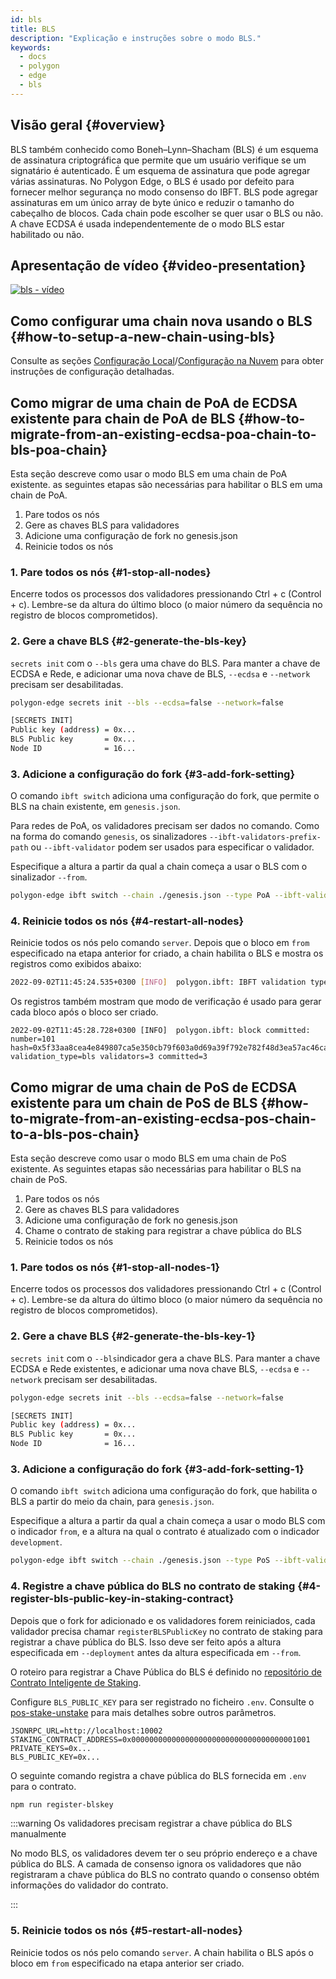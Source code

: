 ```yaml
---
id: bls
title: BLS
description: "Explicação e instruções sobre o modo BLS."
keywords:
  - docs
  - polygon
  - edge
  - bls
---
```


## Visão geral {#overview}

BLS também conhecido como Boneh–Lynn–Shacham (BLS) é um esquema de assinatura criptográfica que permite que um usuário verifique se um signatário é autenticado. É um esquema de assinatura que pode agregar várias assinaturas. No Polygon Edge, o BLS é usado por defeito para fornecer melhor segurança no modo consenso do IBFT. BLS pode agregar assinaturas em um único array de byte único e reduzir o tamanho do cabeçalho de blocos. Cada chain pode escolher se quer usar o BLS ou não. A chave ECDSA é usada independentemente de o modo BLS estar habilitado ou não.

## Apresentação de vídeo {#video-presentation}

[![bls - vídeo](https://img.youtube.com/vi/HbUmZpALlqo/0.jpg)](https://www.youtube.com/watch?v=HbUmZpALlqo)

## Como configurar uma chain nova usando o BLS {#how-to-setup-a-new-chain-using-bls}

Consulte as seções [Configuração Local](/docs/edge/get-started/set-up-ibft-locally)/[Configuração na Nuvem](/docs/edge/get-started/set-up-ibft-on-the-cloud) para obter instruções de configuração detalhadas.

## Como migrar de uma chain de PoA de ECDSA existente para chain de PoA de BLS {#how-to-migrate-from-an-existing-ecdsa-poa-chain-to-bls-poa-chain}

Esta seção descreve como usar o modo BLS em uma chain de PoA existente.
as seguintes etapas são necessárias para habilitar o BLS em uma chain de PoA.

1. Pare todos os nós
2. Gere as chaves BLS para validadores
3. Adicione uma configuração de fork no genesis.json
4. Reinicie todos os nós

### 1. Pare todos os nós {#1-stop-all-nodes}

Encerre todos os processos dos validadores pressionando Ctrl + c (Control + c). Lembre-se da altura do último bloco (o maior número da sequência no registro de blocos comprometidos).

### 2. Gere a chave BLS {#2-generate-the-bls-key}

`secrets init` com o `--bls` gera uma chave do BLS. Para manter a chave de ECDSA e Rede, e adicionar uma nova chave de BLS, `--ecdsa` e `--network` precisam ser desabilitadas.

```bash
polygon-edge secrets init --bls --ecdsa=false --network=false

[SECRETS INIT]
Public key (address) = 0x...
BLS Public key       = 0x...
Node ID              = 16...
```

### 3. Adicione a configuração do fork {#3-add-fork-setting}

O comando `ibft switch` adiciona uma configuração do fork, que permite o BLS na chain existente, em `genesis.json`.

Para redes de PoA, os validadores precisam ser dados no comando. Como na forma do comando `genesis`, os sinalizadores `--ibft-validators-prefix-path` ou `--ibft-validator` podem ser usados para especificar o validador.

Especifique a altura a partir da qual a chain começa a usar o BLS com o sinalizador `--from`.

```bash
polygon-edge ibft switch --chain ./genesis.json --type PoA --ibft-validator-type bls --ibft-validators-prefix-path test-chain- --from 100
```

### 4. Reinicie todos os nós {#4-restart-all-nodes}

Reinicie todos os nós pelo comando `server`. Depois que o bloco em `from` especificado na etapa anterior for criado, a chain habilita o BLS e mostra os registros como exibidos abaixo:

```bash
2022-09-02T11:45:24.535+0300 [INFO]  polygon.ibft: IBFT validation type switched: old=ecdsa new=bls
```

Os registros também mostram que modo de verificação é usado para gerar cada bloco após o bloco ser criado.

```
2022-09-02T11:45:28.728+0300 [INFO]  polygon.ibft: block committed: number=101 hash=0x5f33aa8cea4e849807ca5e350cb79f603a0d69a39f792e782f48d3ea57ac46ca validation_type=bls validators=3 committed=3
```

## Como migrar de uma chain de PoS de ECDSA existente para um chain de PoS de BLS {#how-to-migrate-from-an-existing-ecdsa-pos-chain-to-a-bls-pos-chain}

Esta seção descreve como usar o modo BLS em uma chain de PoS existente.
As seguintes etapas são necessárias para habilitar o BLS na chain de PoS.

1. Pare todos os nós
2. Gere as chaves BLS para validadores
3. Adicione uma configuração de fork no genesis.json
4. Chame o contrato de staking para registrar a chave pública do BLS
5. Reinicie todos os nós

### 1. Pare todos os nós {#1-stop-all-nodes-1}

Encerre todos os processos dos validadores pressionando Ctrl + c (Control + c). Lembre-se da altura do último bloco (o maior número da sequência no registro de blocos comprometidos).

### 2. Gere a chave BLS {#2-generate-the-bls-key-1}

`secrets init` com o `--bls`indicador gera a chave BLS. Para manter a chave ECDSA e Rede existentes, e adicionar uma nova chave BLS, `--ecdsa` e `--network` precisam ser desabilitadas.

```bash
polygon-edge secrets init --bls --ecdsa=false --network=false

[SECRETS INIT]
Public key (address) = 0x...
BLS Public key       = 0x...
Node ID              = 16...
```

### 3. Adicione a configuração do fork {#3-add-fork-setting-1}

O comando `ibft switch` adiciona uma configuração do fork, que habilita o BLS a partir do meio da chain, para `genesis.json`.

Especifique a altura a partir da qual a chain começa a usar o modo BLS com o indicador `from`, e a altura na qual o contrato é atualizado com o indicador `development`.

```bash
polygon-edge ibft switch --chain ./genesis.json --type PoS --ibft-validator-type bls --deployment 50 --from 200
```

### 4. Registre a chave pública do BLS no contrato de staking {#4-register-bls-public-key-in-staking-contract}

Depois que o fork for adicionado e os validadores forem reiniciados, cada validador precisa chamar `registerBLSPublicKey` no contrato de staking para registrar a chave pública do BLS. Isso deve ser feito após a altura especificada em `--deployment` antes da altura especificada em `--from`.

O roteiro para registrar a Chave Pública do BLS é definido no [repositório de Contrato Inteligente de Staking](https://github.com/0xPolygon/staking-contracts).

Configure `BLS_PUBLIC_KEY` para ser registrado no ficheiro `.env`. Consulte o [pos-stake-unstake](/docs/edge/consensus/pos-stake-unstake#setting-up-the-provided-helper-scripts) para mais detalhes sobre outros parâmetros.

```env
JSONRPC_URL=http://localhost:10002
STAKING_CONTRACT_ADDRESS=0x0000000000000000000000000000000000001001
PRIVATE_KEYS=0x...
BLS_PUBLIC_KEY=0x...
```

O seguinte comando registra a chave pública do BLS fornecida em `.env` para o contrato.

```bash
npm run register-blskey
```

:::warning Os validadores precisam registrar a chave pública do BLS manualmente

No modo BLS, os validadores devem ter o seu próprio endereço e a chave pública do BLS. A camada de consenso ignora os validadores que não registraram a chave pública do BLS no contrato quando o consenso obtém informações do validador do contrato.

:::

### 5. Reinicie todos os nós {#5-restart-all-nodes}

Reinicie todos os nós pelo comando `server`. A chain habilita o BLS após o bloco em `from` especificado na etapa anterior ser criado.
